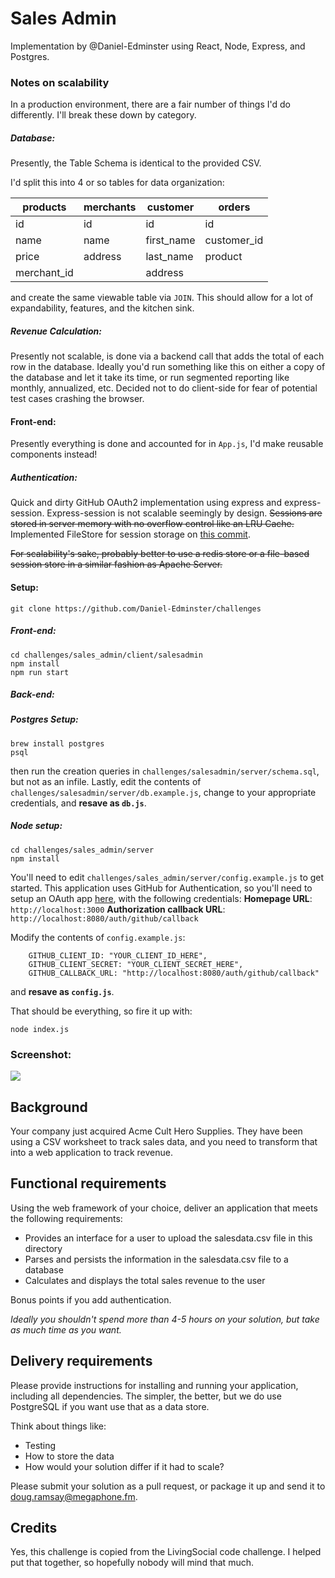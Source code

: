 # Sales Admin

Implementation by @Daniel-Edminster using React, Node, Express, and Postgres.


### Notes on scalability
In a production environment, there are a fair number of things I'd do differently. I'll break these down by category.

##### Database:
Presently, the Table Schema is identical to the provided CSV. 

I'd split this into 4 or so tables for data organization:


| products | merchants | customer | orders |
|---|---|---|---|
| id | id | id | id |
|name|name|first_name|customer_id|
|price | address | last_name | product |
|merchant_id | | address | |


and create the same viewable table via `JOIN`. This should allow for a lot of expandability, features, and the kitchen sink. 

##### Revenue Calculation:
Presently not scalable, is done via a backend call that adds the total of each row in the database. Ideally you'd run something like this on either a copy of the database and let it take its time, or run segmented reporting like monthly, annualized, etc. Decided not to do client-side for fear of potential test cases crashing the browser.  

#### Front-end:
Presently everything is done and accounted for in `App.js`, I'd make reusable components instead!

##### Authentication:
Quick and dirty GitHub OAuth2 implementation using express and express-session. Express-session is not scalable seemingly by design. ~~Sessions are stored in server memory with no overflow control like an LRU Cache.~~  
Implemented FileStore for session storage on [this commit](https://github.com/Daniel-Edminster/challenges/commit/7c9083476adc4beb71b6aedb9ef233f01f73ac07).

~~For scalability's sake, probably better to use a redis store or a file-based session store in a similar fashion as Apache Server.~~

#### Setup:
```
git clone https://github.com/Daniel-Edminster/challenges
```
##### Front-end:
```
cd challenges/sales_admin/client/salesadmin
npm install
npm run start
```
##### Back-end:
##### Postgres Setup:
```
brew install postgres
psql
```
then run the creation queries in `challenges/salesadmin/server/schema.sql`, but not as an infile.
Lastly, edit the contents of `challenges/salesadmin/server/db.example.js`,
change to your appropriate credentials, and **resave as `db.js`**. 

##### Node setup:

```
cd challenges/sales_admin/server
npm install
```
You'll need to edit `challenges/sales_admin/server/config.example.js` to get started.
This application uses GitHub for Authentication, so you'll need to setup an OAuth app [here](https://github.com/settings/applications/new), with the following credentials:
**Homepage URL**: `http://localhost:3000`
**Authorization callback URL**: `http://localhost:8080/auth/github/callback`

Modify the contents of `config.example.js`:
```
    GITHUB_CLIENT_ID: "YOUR_CLIENT_ID_HERE",
    GITHUB_CLIENT_SECRET: "YOUR_CLIENT_SECRET_HERE",
    GITHUB_CALLBACK_URL: "http://localhost:8080/auth/github/callback"
```
and **resave as `config.js`**.

That should be everything, so fire it up with:
```
node index.js
```

### Screenshot:
<img src="https://i.imgur.com/qVoeRoX.png" />


## Background

Your company just acquired Acme Cult Hero Supplies. They have been using a CSV worksheet to track sales data, and you need to transform that into a web application to track revenue.

## Functional requirements

Using the web framework of your choice, deliver an application that meets the following requirements:

* Provides an interface for a user to upload the salesdata.csv file in this directory
* Parses and persists the information in the salesdata.csv file to a database
* Calculates and displays the total sales revenue to the user

Bonus points if you add authentication.

_Ideally you shouldn't spend more than 4-5 hours on your solution, but take as much time as you want._

## Delivery requirements

Please provide instructions for installing and running your application, including all dependencies. The simpler, the better, but we do use PostgreSQL if you want use that as a data store.

Think about things like:

* Testing
* How to store the data
* How would your solution differ if it had to scale?

Please submit your solution as a pull request, or package it up and send it to doug.ramsay@megaphone.fm.

## Credits

Yes, this challenge is copied from the LivingSocial code challenge. I helped put that together, so hopefully nobody will mind that much.
